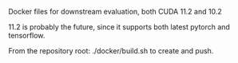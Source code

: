 Docker files for downstream evaluation, both CUDA 11.2 and 10.2

11.2 is probably the future, since it supports both latest pytorch and tensorflow.

From the repository root:
./docker/build.sh to create and push.
